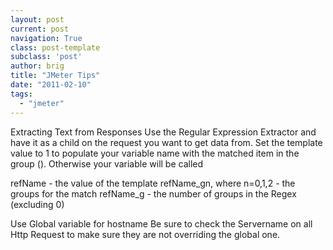 ```yaml
---
layout: post
current: post
navigation: True
class: post-template
subclass: 'post'
author: brig
title: "JMeter Tips"
date: "2011-02-10"
tags: 
  - "jmeter"
---
```


Extracting Text from Responses Use the Regular Expression Extractor and have it as a child on the request you want to get data from. Set the template value to $1$ to populate your variable name with the matched item in the group (). Otherwise your variable will be called

refName - the value of the template refName_gn, where n=0,1,2 - the groups for the match refName_g - the number of groups in the Regex (excluding 0)

Use Global variable for hostname Be sure to check the Servername on all Http Request to make sure they are not overriding the global one.
